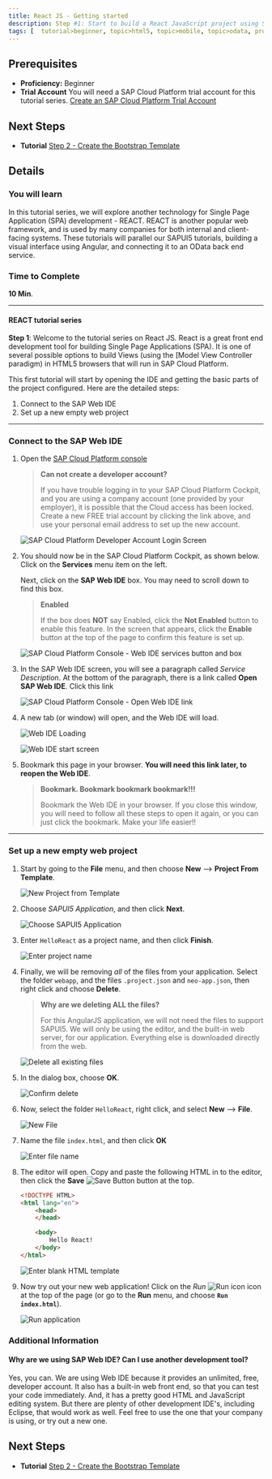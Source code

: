 ```yaml
---
title: React JS - Getting started
description: Step #1: Start to build a React JavaScript project using SAP Web IDE on SAP Cloud Platform
tags: [  tutorial>beginner, topic>html5, topic>mobile, topic>odata, products>sap-cloud-platform ]
---
```

## Prerequisites  
 - **Proficiency:** Beginner
 - **Trial Account** You will need a SAP Cloud Platform trial account for this tutorial series.  [Create an SAP Cloud Platform Trial Account](http://www.sap.com/developer/tutorials/hcp-create-trial-account.html)


## Next Steps
- **Tutorial** [Step 2 - Create the Bootstrap Template](http://www.sap.com/developer/tutorials/react-bootstrap-template.html)

## Details
### You will learn  
In this tutorial series, we will explore another technology for Single Page Application (SPA) development - REACT.  REACT is another popular web framework, and is used by many companies for both internal and client-facing systems.  These tutorials will parallel our SAPUI5 tutorials, building a visual interface using Angular, and connecting it to an OData back end service.

### Time to Complete
**10 Min**.

---

#### REACT tutorial series
**Step 1**: Welcome to the tutorial series on React JS.  React is a great front end development tool for building Single Page Applications (SPA).  It is one of several possible options to build Views (using the [Model View Controller paradigm) in HTML5 browsers that will run in SAP Cloud Platform.

This first tutorial will start by opening the IDE and getting the basic parts of the project configured.  Here are the detailed steps:

1.  Connect to the SAP Web IDE
2.  Set up a new empty web project

---

### Connect to the SAP Web IDE

1.  Open the [SAP Cloud Platform console](https://account.hanatrial.ondemand.com/)

    > **Can not create a developer account?**
    >
    > If you have trouble logging in to your SAP Cloud Platform Cockpit, and you are using a company account (one provided by your employer), it is possible that the Cloud access has been locked.  Create a new FREE trial account by clicking the link above, and use your personal email address to set up the new account.

    ![SAP Cloud Platform Developer Account Login Screen](1-1.png)

2.  You should now be in the SAP Cloud Platform Cockpit, as shown below.  Click on the **Services** menu item on the left.  

    Next, click on the **SAP Web IDE** box.  You may need to scroll down to find this box.

    >**Enabled**
    >
    > If the box does **NOT** say Enabled, click the **Not Enabled** button to enable this feature.  In the screen that appears, click the **Enable** button at the top of the page to confirm this feature is set up.

    ![SAP Cloud Platform Console - Web IDE services button and box](1-2.png)

3.  In the SAP Web IDE screen, you will see a paragraph called *Service Description*.  At the bottom of the paragraph, there is a link called **Open SAP Web IDE**.  Click this link

    ![SAP Cloud Platform Console - Open Web IDE link](1-3.png)

4.  A new tab (or window) will open, and the Web IDE will load.

    ![Web IDE Loading](1-4a.png)

    ![Web IDE start screen](1-4b.png)

5.  Bookmark this page in your browser.  **You will need this link later, to reopen the Web IDE**.

    >**Bookmark.  Bookmark bookmark bookmark!!!**
    >
    > Bookmark the Web IDE in your browser.  If you close this window, you will need to follow all these steps to open it again, or you can just click the bookmark.  Make your life easier!!

---

### Set up a new empty web project

1.  Start by going to the **File** menu, and then choose **New** --> **Project From Template**.

    ![New Project from Template](2-1.png)

2.  Choose *SAPUI5 Application*, and then click **Next**.

    ![Choose SAPUI5 Application](2-2.png)

3.  Enter `HelloReact` as a project name, and then click **Finish**.

    ![Enter project name](2-3.png)

4.  Finally, we will be removing *all* of the files from your application.  Select the folder `webapp`, and the files `.project.json` and `neo-app.json`, then right click and choose **Delete**.

    >**Why are we deleting ALL the files?**
    >
    > For this AngularJS application, we will not need the files to support SAPUI5.  We will only be using the editor, and the built-in web server, for our application.  Everything else is downloaded directly from the web.

    ![Delete all existing files](2-4.png)

5.  In the dialog box, choose **OK**.

    ![Confirm delete](2-5.png)

6.  Now, select the folder `HelloReact`, right click, and select **New** --> **File**.

    ![New File](2-6.png)

7.  Name the file `index.html`, and then click **OK**

    ![Enter file name](2-7.png)

8.  The editor will open.  Copy and paste the following HTML in to the editor, then click the **Save** ![Save Button](save-button.png) button at the top.

    ```html
    <!DOCTYPE HTML>
    <html lang="en">
        <head>
        </head>

        <body>
            Hello React!
        </body>
    </html>
    ```

    ![Enter blank HTML template](2-8.png)

9.  Now try out your new web application!  Click on the *Run* ![Run icon](run-button.png) icon at the top of the page (or go to the **Run** menu, and choose **`Run index.html`**).

    ![Run application](2-9.png)




### Additional Information
#### Why are we using SAP Web IDE?  Can I use another development tool?

Yes, you can.   We are using Web IDE because it provides an unlimited, free, developer account.  It also has a built-in web front end, so that you can test your code immediately.  And, it has a pretty good HTML and JavaScript editing system.  But there are plenty of other development IDE's, including Eclipse, that would work as well.  Feel free to use the one that your company is using, or try out a new one.

## Next Steps
 - **Tutorial** [Step 2 - Create the Bootstrap Template](http://www.sap.com/developer/tutorials/react-bootstrap-template.html)
